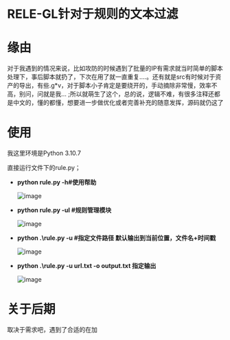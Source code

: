 # RELE-GL针对于规则的文本过滤

# 缘由

对于我遇到的情况来说，比如攻防的时候遇到了批量的IP有需求就当时简单的脚本处理下，事后脚本就扔了，下次在用了就一直重复....。还有就是src有时候对于资产的导出，有些.g*v，对于脚本小子肯定是要绕开的，手动摘除非常慢，效率不高，别问，问就是我... ;所以就萌生了这个，总的说，逻辑不难，有很多注释还都是中文的，懂的都懂，想要进一步做优化或者完善补充的随意发挥，源码就仍这了

# 使用

我这里环境是Python 3.10.7

直接运行文件下的rule.py；

- **python rule.py -h#使用帮助**

  ![image](https://github.com/ZXGbilibili/Rule-GL/blob/main/img/image-202415466.png)

- **python rule.py -ul #规则管理模块**

  ![image](https://github.com/ZXGbilibili/Rule-GL/blob/main/img/image-20246575.png)

- **python .\rule.py -u #指定文件路径 默认输出到当前位置，文件名+时间戳**

  ![image](https://github.com/ZXGbilibili/Rule-GL/blob/main/img/image-202.png)

- **python .\rule.py -u  url.txt  -o  output.txt  指定输出**

  ![image](https://github.com/ZXGbilibili/Rule-GL/blob/main/img/image-2024765.png)

# 关于后期

取决于需求吧，遇到了合适的在加

